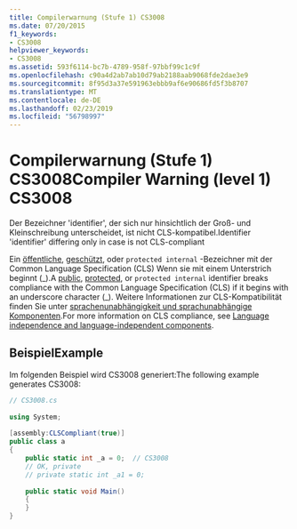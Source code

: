 ```yaml
---
title: Compilerwarnung (Stufe 1) CS3008
ms.date: 07/20/2015
f1_keywords:
- CS3008
helpviewer_keywords:
- CS3008
ms.assetid: 593f6114-bc7b-4789-958f-97bbf99c1c9f
ms.openlocfilehash: c90a4d2ab7ab10d79ab2188aab9068fde2dae3e9
ms.sourcegitcommit: 8f95d3a37e591963ebbb9af6e90686fd5f3b8707
ms.translationtype: MT
ms.contentlocale: de-DE
ms.lasthandoff: 02/23/2019
ms.locfileid: "56798997"
---
```

# <a name="compiler-warning-level-1-cs3008"></a><span data-ttu-id="02498-102">Compilerwarnung (Stufe 1) CS3008</span><span class="sxs-lookup"><span data-stu-id="02498-102">Compiler Warning (level 1) CS3008</span></span>
<span data-ttu-id="02498-103">Der Bezeichner 'identifier', der sich nur hinsichtlich der Groß- und Kleinschreibung unterscheidet, ist nicht CLS-kompatibel.</span><span class="sxs-lookup"><span data-stu-id="02498-103">Identifier 'identifier' differing only in case is not CLS-compliant</span></span>  
  
 <span data-ttu-id="02498-104">Ein [öffentliche](../../csharp/language-reference/keywords/public.md), [geschützt](../../csharp/language-reference/keywords/protected.md), oder `protected internal` -Bezeichner mit der Common Language Specification (CLS) Wenn sie mit einem Unterstrich beginnt (\_).</span><span class="sxs-lookup"><span data-stu-id="02498-104">A [public](../../csharp/language-reference/keywords/public.md), [protected](../../csharp/language-reference/keywords/protected.md), or `protected internal` identifier breaks compliance with the Common Language Specification (CLS) if it begins with an underscore character (\_).</span></span> <span data-ttu-id="02498-105">Weitere Informationen zur CLS-Kompatibilität finden Sie unter [sprachenunabhängigkeit und sprachunabhängige Komponenten](../../standard/language-independence.md).</span><span class="sxs-lookup"><span data-stu-id="02498-105">For more information on CLS compliance, see [Language independence and language-independent components](../../standard/language-independence.md).</span></span>
  
## <a name="example"></a><span data-ttu-id="02498-106">Beispiel</span><span class="sxs-lookup"><span data-stu-id="02498-106">Example</span></span>  
 <span data-ttu-id="02498-107">Im folgenden Beispiel wird CS3008 generiert:</span><span class="sxs-lookup"><span data-stu-id="02498-107">The following example generates CS3008:</span></span>  
  
```csharp  
// CS3008.cs  
  
using System;  
  
[assembly:CLSCompliant(true)]  
public class a  
{  
    public static int _a = 0;  // CS3008  
    // OK, private  
    // private static int _a1 = 0;  
  
    public static void Main()  
    {  
    }  
}  
```
